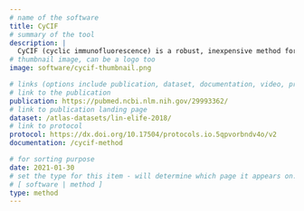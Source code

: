 ```yaml
---
# name of the software
title: CyCIF
# summary of the tool
description: |
  CyCIF (cyclic immunofluorescence) is a robust, inexpensive method for highly multiplexed immunofluorescence imaging of human tissue samples. CyCIF generates multiplexed images using an iterative process in which low-plex fluorescence images are repeatedly collected from the same sample and  assembled into a high-dimensional mosaic image. High-plex images of tumors can be used to quantify signal transduction cascades, measure the levels of tumor antigens, determine precise immune phenotypes, and more.
# thumbnail image, can be a logo too
image: software/cycif-thumbnail.png

# links (options include publication, dataset, documentation, video, protocol, source code)
# link to the publication
publication: https://pubmed.ncbi.nlm.nih.gov/29993362/
# link to publication landing page
dataset: /atlas-datasets/lin-elife-2018/
# link to protocol
protocol: https://dx.doi.org/10.17504/protocols.io.5qpvorbndv4o/v2
documentation: /cycif-method

# for sorting purpose
date: 2021-01-30
# set the type for this item - will determine which page it appears on:
# [ software | method ]
type: method
---
```

